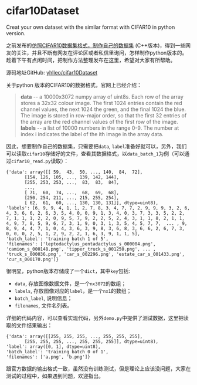 # cifar10Dataset
Creat your own dataset with the similar format with CIFAR10 in python version.

之前发布的[仿照CIFAR10数据集格式，制作自己的数据集](http://blog.csdn.net/yhl_leo/article/details/50801226) (C++版本)，得到一些网友的关注，并且不断有网友在评论区或者私信里询问，怎样制作python版本的。趁着下午有点闲时间，把制作方法整理发布在这里，希望对大家有所帮助。

源码地址GitHub:  [yhlleo/cifar10Dataset](https://github.com/yhlleo/cifar10Dataset)

关于python 版本的CIFAR10的数据格式，官网上已经介绍：

 > **data** -- a 10000x3072 numpy array of uint8s. Each row of the array stores a 32x32 colour image. The first 1024 entries contain the red channel values, the next 1024 the green, and the final 1024 the blue. The image is stored in row-major order, so that the first 32 entries of the array are the red channel values of the first row of the image.
 >  **labels** -- a list of 10000 numbers in the range 0-9. The number at index i indicates the label of the ith image in the array data.

因此，想要制作自己的数据集，只需要把`data`, `label`准备好就可以，另外，我们可以读取`cifar10`存储好的文件，查看其数据格式，以`data_batch_1`为例（可以通过`cifar10_read.py`读取）：

```
{'data': array([[ 59,  43,  50, ..., 140,  84,  72],
       [154, 126, 105, ..., 139, 142, 144],
       [255, 253, 253, ...,  83,  83,  84],
       ..., 
       [ 71,  60,  74, ...,  68,  69,  68],
       [250, 254, 211, ..., 215, 255, 254],
       [ 62,  61,  60, ..., 130, 130, 131]], dtype=uint8), 
'labels': [6, 9, 9, 4, 1, 1, 2, 7, 8, 3, 4, 7, 7, 2, 9, 9, 9, 3, 2, 6, 4, 3, 6, 6, 2, 6, 3, 5, 4, 0, 0, 9, 1, 3, 4, 0, 3, 7, 3, 3, 5, 2, 2, 7, 1, 1, 1, 2, 2, 0, 9, 5, 7, 9, 2, 2, 5, 2, 4, 3, 1, 1, 8, 2, 1, 1, 4, 9, 7, 8, 5, 9, 6, 7, 3, 1, 9, 0, 3, 1, 3, 5, 4, 5, 7, 7,  ... , 9, 8, 9, 4, 4, 7, 1, 0, 4, 3, 6, 3, 9, 8, 3, 6, 8, 3, 6, 6, 2, 6, 7, 3, 0, 0, 0, 2, 5, 1, 2, 9, 2, 2, 1, 6, 3, 9, 1, 1, 5],
'batch_label': 'training batch 1 of 5', 
'filenames': ['leptodactylus_pentadactylus_s_000004.png', 'camion_s_000148.png', 'tipper_truck_s_001250.png', ... , 'truck_s_000036.png', 'car_s_002296.png', 'estate_car_s_001433.png', 'cur_s_000170.png']}
```

很明显，python版本存储成了一个`dict`，其中`key`包括:
 
 - `data`, 存放图像数据文件，是一个`nx3072`的数组；
 - `labels`, 存放图像对应的`label`，是一个`nx1`的数组；
 -  `batch_label`, 说明信息；
 - `filenames`, 文件名列表。

详细的代码内容，可以查看实现代码，另外`demo.py`中提供了测试数据，这里把读取的文件结果输出：

```
{'data': array([[255, 255, 255, ..., 255, 255, 255],
       [255, 255, 255, ..., 255, 255, 255]], dtype=uint8), 
'label': array([0, 1], dtype=uint8), 
'batch_label': 'training batch 0 of 1', 
'filenames': ['a.png', 'b.png']}
```

跟官方数据的输出格式一致，虽然没有训练测试，但是理论上应该没问题，大家在测试的过程中，如果遇到问题，欢迎指出。
